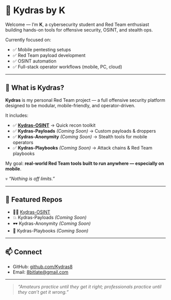 
# 🐉 Kydras by K

Welcome — I’m **K**, a cybersecurity student and Red Team enthusiast building hands-on tools for offensive security, OSINT, and stealth ops.

Currently focused on:
- ✅ Mobile pentesting setups
- ✅ Red Team payload development
- ✅ OSINT automation
- ✅ Full-stack operator workflows (mobile, PC, cloud)

---

## 🐉 What is Kydras?

**Kydras** is my personal Red Team project — a full offensive security platform designed to be modular, mobile-friendly, and operator-driven.

It includes:
- ✅ **[Kydras-OSINT](https://github.com/Kydras8/Kydras-OSINT)** → Quick recon toolkit
- ✅ **Kydras-Payloads** *(Coming Soon)* → Custom payloads & droppers
- ✅ **Kydras-Anonymity** *(Coming Soon)* → Stealth tools for mobile operators
- ✅ **Kydras-Playbooks** *(Coming Soon)* → Attack chains & Red Team playbooks

My goal: **real-world Red Team tools built to run anywhere — especially on mobile**.

💀 *“Nothing is off limits.”*

---

## 🐾 Featured Repos

- 🕵️‍♂️ [Kydras-OSINT](https://github.com/Kydras8/Kydras-OSINT)
- 💥 Kydras-Payloads *(Coming Soon)*
- 🕶️ Kydras-Anonymity *(Coming Soon)*
- 📁 Kydras-Playbooks *(Coming Soon)*

---

## 📫 Connect
- GitHub: [github.com/Kydras8](https://github.com/Kydras8)
- Email: [8bitlate@gmail.com](mailto:8bitlate@gmail.com)

---

> *“Amateurs practice until they get it right; professionals practice until they can’t get it wrong.”*
